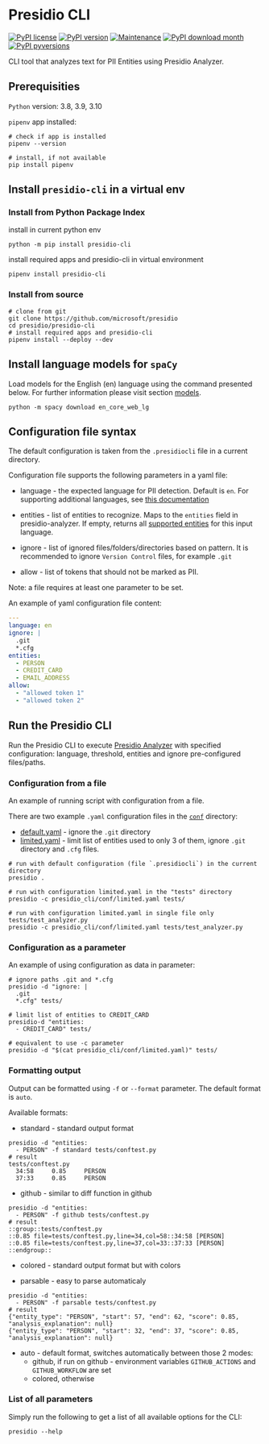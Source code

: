 # Presidio CLI

[![PyPI license](https://img.shields.io/pypi/l/presidio-cli.svg)](https://pypi.python.org/pypi/presidio-cli/)
[![PyPI version](https://badge.fury.io/py/presidio-cli.svg)](https://badge.fury.io/py/presidio-cli)
[![Maintenance](https://img.shields.io/badge/Maintained%3F-yes-green.svg)](https://GitHub.com/Naereen/StrapDown.js/graphs/commit-activity)
[![PyPI download month](https://img.shields.io/pypi/dm/presidio-cli.svg)](https://pypi.python.org/pypi/presidio-cli/)
[![PyPI pyversions](https://img.shields.io/pypi/pyversions/presidio-cli.svg)](https://pypi.python.org/pypi/presidio-cli/)

CLI tool that analyzes text for PII Entities using Presidio Analyzer.

## Prerequisities

`Python` version: 3.8, 3.9, 3.10

`pipenv` app installed:

```shell
# check if app is installed
pipenv --version

# install, if not available
pip install pipenv
```

## Install `presidio-cli` in a virtual env

### Install from Python Package Index

install in current python env

```shell
python -m pip install presidio-cli
```

install required apps and presidio-cli in virtual environment

```shell
pipenv install presidio-cli
```

### Install from source

```shell
# clone from git
git clone https://github.com/microsoft/presidio
cd presidio/presidio-cli
# install required apps and presidio-cli
pipenv install --deploy --dev
```

## Install language models for `spaCy`

Load models for the English (en) language using the command presented below. For further information please visit section [models](https://spacy.io/models/en).

```shell
python -m spacy download en_core_web_lg
```

## Configuration file syntax

The default configuration is taken from the `.presidiocli` file in a current directory.

Configuration file supports the following parameters in a yaml file:

- language - the expected language for PII detection. Default is `en`. For supporting additional languages, see [this documentation](https://microsoft.github.io/presidio/analyzer/languages/)

- entities - list of entities to recognize. Maps to the `entities` field in presidio-analyzer. If empty, returns all [supported entities](https://microsoft.github.io/presidio/supported_entities/) for this input language.

- ignore - list of ignored files/folders/directories based on pattern. It is recommended to ignore `Version Control` files, for example `.git`

- allow - list of tokens that should not be marked as PII.

Note: a file requires at least one parameter to be set.

An example of yaml configuration file content:

```yaml
---
language: en
ignore: |
  .git
  *.cfg
entities:
  - PERSON
  - CREDIT_CARD
  - EMAIL_ADDRESS
allow:
  - "allowed token 1"
  - "allowed token 2"

```

## Run the Presidio CLI

Run the Presidio CLI to execute [Presidio Analyzer](https://microsoft.github.io/presidio/analyzer/)
with specified configuration: language, threshold, entities and ignore pre-configured files/paths.

### Configuration from a file

An example of running script with configuration from a file.

There are two example `.yaml` configuration files in the [`conf`](presidio_cli/conf) directory:

- [default.yaml](presidio_cli/conf/default.yaml) - ignore the `.git` directory
- [limited.yaml](presidio_cli/conf/limited.yaml) - limit list of entities used to only 3 of them, ignore `.git` directory and `.cfg` files.

```shell
# run with default configuration (file `.presidiocli`) in the current directory
presidio .

# run with configuration limited.yaml in the "tests" directory
presidio -c presidio_cli/conf/limited.yaml tests/

# run with configuration limited.yaml in single file only tests/test_analyzer.py
presidio -c presidio_cli/conf/limited.yaml tests/test_analyzer.py
```

### Configuration as a parameter

An example of using configuration as data in parameter:

```shell
# ignore paths .git and *.cfg
presidio -d "ignore: |
  .git
  *.cfg" tests/

# limit list of entities to CREDIT_CARD
presidio-d "entities:
  - CREDIT_CARD" tests/

# equivalent to use -c parameter
presidio -d "$(cat presidio_cli/conf/limited.yaml)" tests/
```

### Formatting output

Output can be formatted using `-f` or `--format` parameter. The default format is `auto`.

Available formats:

- standard - standard output format

```shell
presidio -d "entities:
  - PERSON" -f standard tests/conftest.py
# result
tests/conftest.py
  34:58     0.85     PERSON
  37:33     0.85     PERSON
```

- github - similar to diff function in github

```shell
presidio -d "entities:
  - PERSON" -f github tests/conftest.py
# result
::group::tests/conftest.py
::0.85 file=tests/conftest.py,line=34,col=58::34:58 [PERSON]
::0.85 file=tests/conftest.py,line=37,col=33::37:33 [PERSON]
::endgroup::
```

- colored - standard output format but with colors

- parsable - easy to parse automaticaly

```shell
presidio -d "entities:
  - PERSON" -f parsable tests/conftest.py
# result
{"entity_type": "PERSON", "start": 57, "end": 62, "score": 0.85, "analysis_explanation": null}
{"entity_type": "PERSON", "start": 32, "end": 37, "score": 0.85, "analysis_explanation": null}
```

- auto - default format, switches automatically between those 2 modes:
  - github, if run on github - environment variables `GITHUB_ACTIONS` and `GITHUB_WORKFLOW` are set
  - colored, otherwise

### List of all parameters

Simply run the following to get a list of all available options for the CLI:

```shell
presidio --help
```
